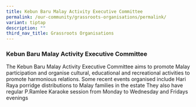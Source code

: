 ```yaml
---
title: Kebun Baru Malay Activity Executive Committee
permalink: /our-community/grassroots-organisations/permalink/
variant: tiptap
description: ""
third_nav_title: Grassroots Organisations
---
```

<h3><strong>Kebun Baru Malay Activity Executive Committee</strong></h3><p>The Kebun Baru Malay Activity Executive Committee aims to promote Malay participation and organise cultural, educational and recreational activities to promote harmonious relations. Some recent events organised include Hari Raya porridge distributions to Malay families in the estate They also have regular P.Ramlee Karaoke session from Monday to Wednesday and Fridays evenings </p>